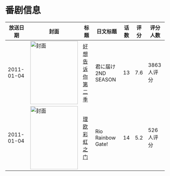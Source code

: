 # 番剧信息

|放送日期|封面|标题|日文标题|话数|评分|评分人数|
|---|---|---|---|---|---|---|
|2011-01-04|<img src="https://lain.bgm.tv/pic/cover/c/36/a7/9757_P0sls.jpg" alt="封面" style="width:150px;height:200px;object-fit:cover;">|[好想告诉你 第二季](https://bangumi.tv/subject/9757)|君に届け 2ND SEASON|13|7.6|3863人评分|
|2011-01-04|<img src="https://lain.bgm.tv/pic/cover/c/7e/0f/10074_PD28p.jpg" alt="封面" style="width:150px;height:200px;object-fit:cover;">|[理欧 彩虹之门](https://bangumi.tv/subject/10074)|Rio Rainbow Gate!|14|5.2|526人评分|
